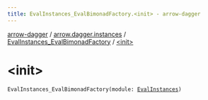 ```yaml
---
title: EvalInstances_EvalBimonadFactory.<init> - arrow-dagger
---
```


[arrow-dagger](../../index.html) / [arrow.dagger.instances](../index.html) / [EvalInstances_EvalBimonadFactory](index.html) / [&lt;init&gt;](./-init-.html)

# &lt;init&gt;

`EvalInstances_EvalBimonadFactory(module: `[`EvalInstances`](../-eval-instances/index.html)`)`